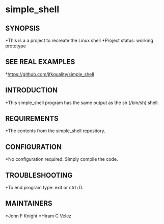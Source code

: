 # simple_shell

SYNOPSIS
--------
*This is a a project to recreate the Linux shell
*Project status: working prototype


SEE REAL EXAMPLES
-----------------
*<https://github.com/jfkquality/simple_shell>


INTRODUCTION
------------
*This simple_shell program has the same output as the sh (/bin/sh) shell.


REQUIREMENTS
------------
*The contents from the simple_shell repository.


CONFIGURATION
-------------
*No configuration required. Simply compile the code.


TROUBLESHOOTING
---------------
*To end program type: exit or ctrl+D.


MAINTAINERS
-----------
*John F Knight
*Hiram C Velez
